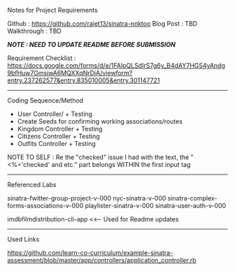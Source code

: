 Notes for Project Requirements

Github : https://github.com/raiet13/sinatra-nnktoo
Blog Post : TBD
Walkthrough : TBD

*****NOTE : NEED TO UPDATE README BEFORE SUBMISSION*****

Requirement Checklist : https://docs.google.com/forms/d/e/1FAIpQLSdIrS7g6y_B4dAY7HGS4yAndg9bfHuw7GmsiwA6MQXXqNrDjA/viewform?entry.237262577&entry.835010005&entry.301147721

-------
Coding Sequence/Method

- User Controller/ + Testing
- Create Seeds for confirming working associations/routes
- Kingdom Controller + Testing
- Citizens Controller + Testing
- Outfits Controller + Testing

NOTE TO SELF : Re the "checked" issue I had with the text, the "<%='checked' and etc." part belongs WITHIN the first input tag

-------
Referenced Labs

sinatra-fwitter-group-project-v-000
nyc-sinatra-v-000
sinatra-complex-forms-associations-v-000
playlister-sinatra-v-000
sinatra-user-auth-v-000

imdbfilmdistribution-cli-app <<-- Used for Readme updates

-------
Used Links

https://github.com/learn-co-curriculum/example-sinatra-assessment/blob/master/app/controllers/application_controller.rb
